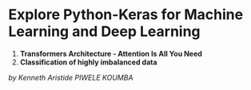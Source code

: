 # Explore Python-Keras for Machine Learning and Deep Learning

1. <b>Transformers Architecture - Attention Is All You Need</b><br>
2. <b>Classification of highly imbalanced data</b><br>

<right><i>by Kenneth Aristide PIWELE KOUMBA</i></right>
